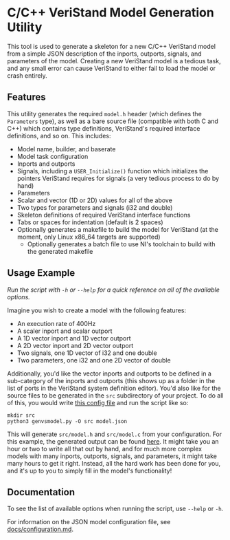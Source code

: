# C/C++ VeriStand Model Generation Utility

This tool is used to generate a skeleton for a new C/C++ VeriStand model from
a simple JSON description of the inports, outports, signals, and parameters of
the model. Creating a new VeriStand model is a tedious task, and any small error
can cause VeriStand to either fail to load the model or crash entirely.

## Features

This utility generates the required `model.h` header (which defines the
`Parameters` type), as well as a bare source file (compatible with both C and
C++) which contains type definitions, VeriStand's required interface
definitions, and so on. This includes:

- Model name, builder, and baserate
- Model task configuration
- Inports and outports
- Signals, including a `USER_Initialize()` function which initializes the
  pointers VeriStand requires for signals (a very tedious process to do by hand)
- Parameters
- Scalar and vector (1D or 2D) values for all of the above
- Two types for parameters and signals (i32 and double)
- Skeleton definitions of required VeriStand interface functions
- Tabs or spaces for indentation (default is 2 spaces)
- Optionally generates a makefile to build the model for VeriStand (at the
  moment, only Linux x86\_64 targets are supported)
  - Optionally generates a batch file to use NI's toolchain to build with the
    generated makefile

## Usage Example

*Run the script with `-h` or `--help` for a quick reference on all of the
available options.*

Imagine you wish to create a model with the following features:

- An execution rate of 400Hz
- A scaler inport and scalar outport
- A 1D vector inport and 1D vector outport
- A 2D vector inport and 2D vector outport
- Two signals, one 1D vector of i32 and one double
- Two parameters, one i32 and one 2D vector of double

Additionally, you'd like the vector inports and outports to be defined in
a sub-category of the inports and outports (this shows up as a folder in the
list of ports in the VeriStand system definition editor). You'd also like for
the source files to be generated in the `src` subdirectory of your project.
To do all of this, you would write
[this config file](/examples/examplemodel1/model.json) and run the script like
so:

```
mkdir src
python3 genvsmodel.py -O src model.json
```

This will generate `src/model.h` and `src/model.c` from your configuration. For
this example, the generated output can be found
[here](/examples/examplemodel1/src). It might take you an hour or two to write
all that out by hand, and for much more complex models with many inports,
outports, signals, and parameters, it might take many hours to get it right.
Instead, all the hard work has been done for you, and it's up to you to simply
fill in the model's functionality!

## Documentation

To see the list of available options when running the script, use `--help` or
`-h`.

For information on the JSON model configuration file, see
[docs/configuration.md](/docs/configuration.md).
